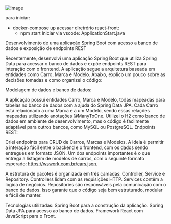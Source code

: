 ![image](https://github.com/user-attachments/assets/8446a5d8-c63e-4733-a8a6-3105b0d3e0b6)

para iniciar:
 - docker-compose up
acessar diretrório react-front:
   - npm start
Iniciar via vscode:
  ApplicationStart.java

Desenvolvimento de uma aplicação Spring Boot com acesso a banco de dados e exposição de endpoints REST

Recentemente, desenvolvi uma aplicação Spring Boot que utiliza Spring Data para acessar o banco de dados e expõe endpoints REST para interação com o frontend. A aplicação segue a arquitetura baseada em entidades como Carro, Marca e Modelo. Abaixo, explico um pouco sobre as decisões tomadas e como organizei o código:

Modelagem de dados e banco de dados:

A aplicação possui entidades Carro, Marca e Modelo, todas mapeadas para tabelas no banco de dados com a ajuda do Spring Data JPA.
Cada Carro está relacionado a uma Marca e a um Modelo, sendo essas relações mapeadas utilizando anotações @ManyToOne.
Utilizei o H2 como banco de dados em ambiente de desenvolvimento, mas o código é facilmente adaptável para outros bancos, como MySQL ou PostgreSQL.
Endpoints REST:

Criei endpoints para CRUD de Carros, Marcas e Modelos. A ideia é permitir a interação fácil entre o backend e o frontend, com os dados sendo entregues em formato JSON.
Um dos endpoints importantes é o que entrega a listagem de modelos de carros, com o seguinte formato esperado:
https://wswork.com.br/cars.json.

A estrutura de pacotes é organizada em três camadas: Controller, Service e Repository.
Controllers lidam com as requisições HTTP.
Services contêm a lógica de negócios.
Repositories são responsáveis pela comunicação com o banco de dados.
Isso garante que o código seja bem estruturado, modular e fácil de manter.

Tecnologias utilizadas:
Spring Boot para a construção da aplicação.
Spring Data JPA para acesso ao banco de dados.
Framework React com JavaScript para o Front.
